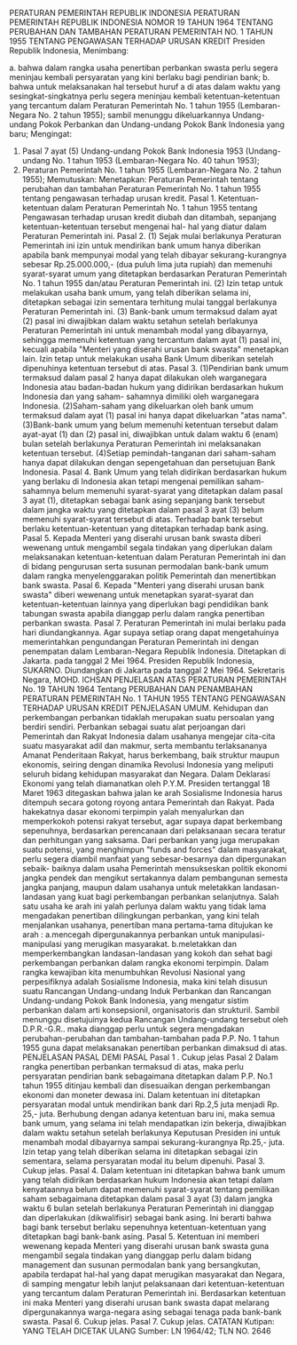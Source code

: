  PERATURAN PEMERINTAH REPUBLIK INDONESIA PERATURAN PEMERINTAH REPUBLIK INDONESIA NOMOR 19 TAHUN 1964 TENTANG PERUBAHAN DAN TAMBAHAN PERATURAN PEMERINTAH NO. 1 TAHUN 1955 TENTANG PENGAWASAN TERHADAP URUSAN KREDIT Presiden Republik Indonesia,
Menimbang:

a. bahwa dalam rangka usaha penertiban perbankan swasta perlu segera meninjau kembali persyaratan yang kini berlaku bagi pendirian bank;
b. bahwa untuk melaksanakan hal tersebut huruf a di atas dalam waktu yang sesingkat-singkatnya perlu segera meninjau kembali ketentuan-ketentuan yang tercantum dalam Peraturan Pemerintah No. 1 tahun 1955 (Lembaran-Negara No. 2 tahun 1955); sambil menunggu dikeluarkannya Undang-undang Pokok Perbankan dan Undang-undang Pokok Bank Indonesia yang baru;
Mengingat:

1. Pasal 7 ayat (5) Undang-undang Pokok Bank Indonesia 1953 (Undang-undang No. 1 tahun 1953 (Lembaran-Negara No. 40 tahun 1953);
2. Peraturan Pemerintah No. 1 tahun 1955 (Lembaran-Negara No. 2 tahun 1955); Memutuskan: Menetapkan: Peraturan Pemerintah tentang perubahan dan tambahan Peraturan Pemerintah No. 1 tahun 1955 tentang pengawasan terhadap urusan kredit. Pasal 1. Ketentuan-ketentuan dalam Peraturan Pemerintah No. 1 tahun 1955 tentang Pengawasan terhadap urusan kredit diubah dan ditambah, sepanjang ketentuan-ketentuan tersebut mengenai hal- hal yang diatur dalam Peraturan Pemerintah ini. Pasal 2.
(1) Sejak mulai berlakunya Peraturan Pemerintah ini izin untuk mendirikan bank umum hanya diberikan apabila bank mempunyai modal yang telah dibayar sekurang-kurangnya sebesar Rp.25.000.000,- (dua puluh lima juta rupiah) dan memenuhi syarat-syarat umum yang ditetapkan berdasarkan Peraturan Pemerintah No. 1 tahun 1955 dan/atau Peraturan Pemerintah ini.
(2) Izin tetap untuk melakukan usaha bank umum, yang telah diberikan selama ini, ditetapkan sebagai izin sementara terhitung mulai tanggal berlakunya Peraturan Pemerintah ini.
(3) Bank-bank umum termaksud dalam ayat (2) pasal ini diwajibkan dalam waktu setahun setelah berlakunya Peraturan Pemerintah ini untuk menambah modal yang dibayarnya, sehingga memenuhi ketentuan yang tercantum dalam ayat (1) pasal ini, kecuali apabila "Menteri yang diserahi urusan bank swasta" menetapkan lain. Izin tetap untuk melakukan usaha Bank Umum diberikan setelah dipenuhinya ketentuan tersebut di atas. Pasal 3.
(1)Pendirian bank umum termaksud dalam pasal 2 hanya dapat dilakukan oleh warganegara Indonesia atau badan-badan hukum yang didirikan berdasarkan hukum Indonesia dan yang saham- sahamnya dimiliki oleh warganegara Indonesia.
(2)Saham-saham yang dikeluarkan oleh bank umum termaksud dalam ayat (1) pasal ini hanya dapat dikeluarkan "atas nama".
(3)Bank-bank umum yang belum memenuhi ketentuan tersebut dalam ayat-ayat (1) dan (2) pasal ini, diwajibkan untuk dalam waktu 6 (enam) bulan setelah berlakunya Peraturan Pemerintah ini melaksanakan ketentuan tersebut.
(4)Setiap pemindah-tanganan dari saham-saham hanya dapat dilakukan dengan sepengetahuan dan persetujuan Bank Indonesia. Pasal 4. Bank Umum yang telah didirikan berdasarkan hukum yang berlaku di Indonesia akan tetapi mengenai pemilikan saham- sahamnya belum memenuhi syarat-syarat yang ditetapkan dalam pasal 3 ayat (1), ditetapkan sebagai bank asing sepanjang bank tersebut dalam jangka waktu yang ditetapkan dalam pasal 3 ayat (3) belum memenuhi syarat-syarat tersebut di atas. Terhadap bank tersebut berlaku ketentuan-ketentuan yang ditetapkan terhadap bank asing. Pasal 5. Kepada Menteri yang diserahi urusan bank swasta diberi wewenang untuk mengambil segala tindakan yang diperlukan dalam melaksanakan ketentuan-ketentuan dalam Peraturan Pemerintah ini dan di bidang pengurusan serta susunan permodalan bank-bank umum dalam rangka menyelenggarakan politik Pemerintah dan menertibkan bank swasta. Pasal 6. Kepada "Menteri yang diserahi urusan bank swasta" diberi wewenang untuk menetapkan syarat-syarat dan ketentuan-ketentuan lainnya yang diperlukan bagi pendidikan bank tabungan swasta apabila dianggap perlu dalam rangka penertiban perbankan swasta. Pasal 7. Peraturan Pemerintah ini mulai berlaku pada hari diundangkannya. Agar supaya setiap orang dapat mengetahuinya memerintahkan pengundangan Peraturan Pemerintah ini dengan penempatan dalam Lembaran-Negara Republik Indonesia. Ditetapkan di Jakarta. pada tanggal 2 Mei 1964. Presiden Republik Indonesia, SUKARNO. Diundangkan di Jakarta pada tanggal 2 Mei 1964. Sekretaris Negara, MOHD. ICHSAN PENJELASAN ATAS PERATURAN PEMERINTAH No. 19 TAHUN 1964 Tentang PERUBAHAN DAN PENAMBAHAN PERATURAN PEMERINTAH No. 1 TAHUN 1955 TENTANG PENGAWASAN TERHADAP URUSAN KREDIT PENJELASAN UMUM. Kehidupan dan perkembangan perbankan tidaklah merupakan suatu persoalan yang berdiri sendiri. Perbankan sebagai suatu alat perjoangan dari Pemerintah dan Rakyat Indonesia dalam usahanya mengejar cita-cita suatu masyarakat adil dan makmur, serta membantu terlaksananya Amanat Penderitaan Rakyat, harus berkembang, baik struktur maupun ekonomis, seiring dengan dinamika Revolusi Indonesia yang meliputi seluruh bidang kehidupan masyarakat dan Negara. Dalam Deklarasi Ekonomi yang telah diamanatkan oleh P.Y.M. Presiden tertanggal 18 Maret 1963 ditegaskan bahwa jalan ke arah Sosialisme Indonesia harus ditempuh secara gotong royong antara Pemerintah dan Rakyat. Pada hakekatnya dasar ekonomi terpimpin yalah menyalurkan dan memperkokoh potensi rakyat tersebut, agar supaya dapat berkembang sepenuhnya, berdasarkan perencanaan dari pelaksanaan secara teratur dan perhitungan yang saksama. Dari perbankan yang juga merupakan suatu potensi, yang menghimpun "funds and forces" dalam masyarakat, perlu segera diambil manfaat yang sebesar-besarnya dan dipergunakan sebaik- baiknya dalam usaha Pemerintah mensukseskan politik ekonomi jangka pendek dan mengikut sertakannya dalam pembangunan semesta jangka panjang, maupun dalam usahanya untuk meletakkan landasan- landasan yang kuat bagi perkembangan perbankan selanjutnya. Salah satu usaha ke arah ini yalah perlunya dalam waktu yang tidak lama mengadakan penertiban dilingkungan perbankan, yang kini telah menjalankan usahanya, penertiban mana pertama-tama ditujukan ke arah :
a.mencegah dipergunakannya perbankan untuk manipulasi-manipulasi yang merugikan masyarakat.
b.meletakkan dan memperkembangkan landasan-landasan yang kokoh dan sehat bagi perkembangan perbankan dalam rangka ekonomi terpimpin. Dalam rangka kewajiban kita menumbuhkan Revolusi Nasional yang perpesifiknya adalah Sosialisme Indonesia, maka kini telah disusun suatu Rancangan Undang-undang Induk Perbankan dan Rancangan Undang-undang Pokok Bank Indonesia, yang mengatur sistim perbankan dalam arti konsepsionil, organisatoris dan strukturil. Sambil menunggu disetujuinya kedua Rancangan Undang-undang tersebut oleh D.P.R.-G.R.. maka dianggap perlu untuk segera mengadakan perubahan-perubahan dan tambahan-tambahan pada P.P. No. 1 tahun 1955 guna dapat melaksanakan penertiban perbankan dimaksud di atas. PENJELASAN PASAL DEMI PASAL Pasal 1 . Cukup jelas
Pasal 2
Dalam rangka penertiban perbankan termaksud di atas, maka perlu persyaratan pendirian bank sebagaimana ditetapkan dalam P.P. No.1 tahun 1955 ditinjau kembali dan disesuaikan dengan perkembangan ekonomi dan moneter dewasa ini. Dalam ketentuan ini ditetapkan persyaratan modal untuk mendirikan bank dari Rp.2,5 juta menjadi Rp. 25,- juta. Berhubung dengan adanya ketentuan baru ini, maka semua bank umum, yang selama ini telah mendapatkan izin bekerja, diwajibkan dalam waktu setahun setelah berlakunya Keputusan Presiden ini untuk menambah modal dibayarnya sampai sekurang-kurangnya Rp.25,- juta. Izin tetap yang telah diberikan selama ini ditetapkan sebagai izin sementara, selama persyaratan modal itu belum dipenuhi. Pasal 3. Cukup jelas. Pasal 4. Dalam ketentuan ini ditetapkan bahwa bank umum yang telah didirikan berdasarkan hukum Indonesia akan tetapi dalam kenyataannya belum dapat memenuhi syarat-syarat tentang pemilikan saham sebagaimana ditetapkan dalam pasal 3 ayat (3) dalam jangka waktu 6 bulan setelah berlakunya Peraturan Pemerintah ini dianggap dan diperlakukan (dikwalifisir) sebagai bank asing. Ini berarti bahwa bagi bank tersebut berlaku sepenuhnya ketentuan-ketentuan yang ditetapkan bagi bank-bank asing. Pasal 5. Ketentuan ini memberi wewenang kepada Menteri yang diserahi urusan bank swasta guna mengambil segala tindakan yang dianggap perlu dalam bidang management dan susunan permodalan bank yang bersangkutan, apabila terdapat hal-hal yang dapat merugikan masyarakat dan Negara, di samping mengatur lebih lanjut pelaksanaan dari ketentuan-ketentuan yang tercantum dalam Peraturan Pemerintah ini. Berdasarkan ketentuan ini maka Menteri yang diserahi urusan bank swasta dapat melarang dipergunakannya warga-negara asing sebagai tenaga pada bank-bank swasta. Pasal 6. Cukup jelas. Pasal 7. Cukup jelas. CATATAN Kutipan: YANG TELAH DICETAK ULANG Sumber: LN 1964/42; TLN NO. 2646